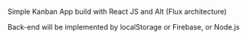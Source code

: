 Simple Kanban App build with React JS and Alt (Flux architecture)

Back-end will be implemented by localStorage or Firebase, or Node.js
